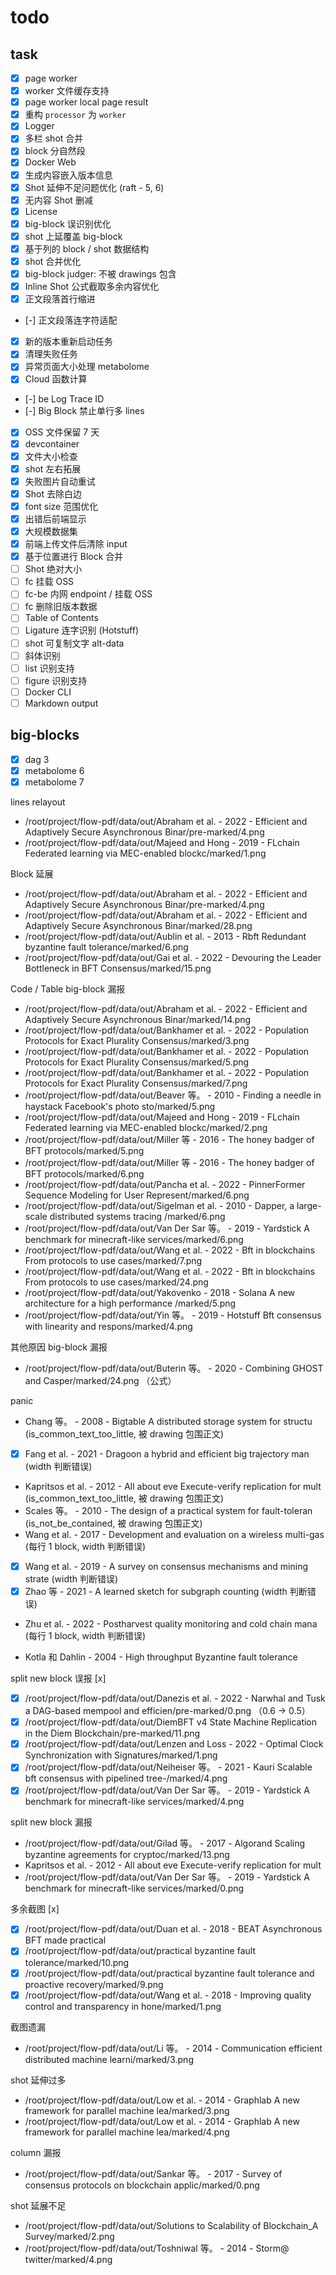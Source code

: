# todo

## task

- [x] page worker
- [x] worker 文件缓存支持
- [x] page worker local page result
- [x] 重构 `processor` 为 `worker`
- [x] Logger
- [x] 多栏 shot 合并
- [x] block 分自然段
- [x] Docker Web
- [x] 生成内容嵌入版本信息
- [x] Shot 延伸不足问题优化 (raft - 5, 6)
- [x] 无内容 Shot 删减
- [x] License
- [x] big-block 误识别优化
- [x] shot 上延覆盖 big-block
- [x] 基于列的 block / shot 数据结构
- [x] shot 合并优化
- [x] big-block judger: 不被 drawings 包含
- [x] Inline Shot 公式截取多余内容优化
- [x] 正文段落首行缩进
- [-] 正文段落连字符适配
- [x] 新的版本重新启动任务
- [x] 清理失败任务
- [x] 异常页面大小处理 metabolome
- [x] Cloud 函数计算
- [-] be Log Trace ID
- [-] Big Block 禁止单行多 lines
- [x] OSS 文件保留 7 天
- [x] devcontainer
- [x] 文件大小检查
- [x] shot 左右拓展
- [x] 失败图片自动重试
- [x] Shot 去除白边
- [x] font size 范围优化
- [x] 出错后前端显示
- [x] 大规模数据集
- [x] 前端上传文件后清除 input
- [x] 基于位置进行 Block 合并
- [ ] Shot 绝对大小
- [ ] fc 挂载 OSS
- [ ] fc-be 内网 endpoint / 挂载 OSS
- [ ] fc 删除旧版本数据
- [ ] Table of Contents
- [ ] Ligature 连字识别 (Hotstuff)
- [ ] shot 可复制文字 alt-data
- [ ] 斜体识别
- [ ] list 识别支持
- [ ] figure 识别支持
- [ ] Docker CLI
- [ ] Markdown output

## big-blocks

- [x] dag 3
- [x] metabolome 6
- [x] metabolome 7

lines relayout

- /root/project/flow-pdf/data/out/Abraham et al. - 2022 - Efficient and Adaptively Secure Asynchronous Binar/pre-marked/4.png
- /root/project/flow-pdf/data/out/Majeed and Hong - 2019 - FLchain Federated learning via MEC-enabled blockc/marked/1.png

Block 延展

- /root/project/flow-pdf/data/out/Abraham et al. - 2022 - Efficient and Adaptively Secure Asynchronous Binar/pre-marked/4.png
- /root/project/flow-pdf/data/out/Abraham et al. - 2022 - Efficient and Adaptively Secure Asynchronous Binar/marked/28.png
- /root/project/flow-pdf/data/out/Aublin et al. - 2013 - Rbft Redundant byzantine fault tolerance/marked/6.png
- /root/project/flow-pdf/data/out/Gai et al. - 2022 - Devouring the Leader Bottleneck in BFT Consensus/marked/15.png

Code / Table big-block 漏报

- /root/project/flow-pdf/data/out/Abraham et al. - 2022 - Efficient and Adaptively Secure Asynchronous Binar/marked/14.png
- /root/project/flow-pdf/data/out/Bankhamer et al. - 2022 - Population Protocols for Exact Plurality Consensus/marked/3.png
- /root/project/flow-pdf/data/out/Bankhamer et al. - 2022 - Population Protocols for Exact Plurality Consensus/marked/5.png
- /root/project/flow-pdf/data/out/Bankhamer et al. - 2022 - Population Protocols for Exact Plurality Consensus/marked/7.png
- /root/project/flow-pdf/data/out/Beaver 等。 - 2010 - Finding a needle in haystack Facebook's photo sto/marked/5.png
- /root/project/flow-pdf/data/out/Majeed and Hong - 2019 - FLchain Federated learning via MEC-enabled blockc/marked/2.png
- /root/project/flow-pdf/data/out/Miller 等 - 2016 - The honey badger of BFT protocols/marked/5.png
- /root/project/flow-pdf/data/out/Miller 等 - 2016 - The honey badger of BFT protocols/marked/6.png
- /root/project/flow-pdf/data/out/Pancha et al. - 2022 - PinnerFormer Sequence Modeling for User Represent/marked/6.png
- /root/project/flow-pdf/data/out/Sigelman et al. - 2010 - Dapper, a large-scale distributed systems tracing /marked/6.png
- /root/project/flow-pdf/data/out/Van Der Sar 等。 - 2019 - Yardstick A benchmark for minecraft-like services/marked/6.png
- /root/project/flow-pdf/data/out/Wang et al. - 2022 - Bft in blockchains From protocols to use cases/marked/7.png
- /root/project/flow-pdf/data/out/Wang et al. - 2022 - Bft in blockchains From protocols to use cases/marked/24.png
- /root/project/flow-pdf/data/out/Yakovenko - 2018 - Solana A new architecture for a high performance /marked/5.png
- /root/project/flow-pdf/data/out/Yin 等。 - 2019 - Hotstuff Bft consensus with linearity and respons/marked/4.png

其他原因 big-block 漏报

- /root/project/flow-pdf/data/out/Buterin 等。 - 2020 - Combining GHOST and Casper/marked/24.png （公式）

panic

- Chang 等。 - 2008 - Bigtable A distributed storage system for structu (is_common_text_too_little, 被 drawing 包围正文)
- [x] Fang et al. - 2021 - Dragoon a hybrid and efficient big trajectory man (width 判断错误)
- Kapritsos et al. - 2012 - All about eve Execute-verify replication for mult (is_common_text_too_little, 被 drawing 包围正文)
- Scales 等。 - 2010 - The design of a practical system for fault-toleran (is_not_be_contained, 被 drawing 包围正文)
- Wang et al. - 2017 - Development and evaluation on a wireless multi-gas (每行 1 block, width 判断错误)
- [x] Wang et al. - 2019 - A survey on consensus mechanisms and mining strate (width 判断错误)
- [x] Zhao 等 - 2021 - A learned sketch for subgraph counting (width 判断错误)
- Zhu et al. - 2022 - Postharvest quality monitoring and cold chain mana (每行 1 block, width 判断错误)

- Kotla 和 Dahlin - 2004 - High throughput Byzantine fault tolerance

split new block 误报 [x]

- [x] /root/project/flow-pdf/data/out/Danezis et al. - 2022 - Narwhal and Tusk a DAG-based mempool and efficien/pre-marked/0.png （0.6 -> 0.5）
- [x] /root/project/flow-pdf/data/out/DiemBFT v4 State Machine Replication in the Diem Blockchain/pre-marked/11.png
- [x] /root/project/flow-pdf/data/out/Lenzen and Loss - 2022 - Optimal Clock Synchronization with Signatures/marked/1.png
- [x] /root/project/flow-pdf/data/out/Neiheiser 等。 - 2021 - Kauri Scalable bft consensus with pipelined tree-/marked/4.png
- [x] /root/project/flow-pdf/data/out/Van Der Sar 等。 - 2019 - Yardstick A benchmark for minecraft-like services/marked/4.png

split new block 漏报

- /root/project/flow-pdf/data/out/Gilad 等。 - 2017 - Algorand Scaling byzantine agreements for cryptoc/marked/13.png
- Kapritsos et al. - 2012 - All about eve Execute-verify replication for mult
- /root/project/flow-pdf/data/out/Van Der Sar 等。 - 2019 - Yardstick A benchmark for minecraft-like services/marked/0.png

多余截图 [x]

- [x] /root/project/flow-pdf/data/out/Duan et al. - 2018 - BEAT Asynchronous BFT made practical
- [x] /root/project/flow-pdf/data/out/practical byzantine fault tolerance/marked/10.png
- [x] /root/project/flow-pdf/data/out/practical byzantine fault tolerance and proactive recovery/marked/9.png
- [x] /root/project/flow-pdf/data/out/Wang et al. - 2018 - Improving quality control and transparency in hone/marked/1.png

截图遗漏

- /root/project/flow-pdf/data/out/Li 等。 - 2014 - Communication efficient distributed machine learni/marked/3.png

shot 延伸过多

- /root/project/flow-pdf/data/out/Low et al. - 2014 - Graphlab A new framework for parallel machine lea/marked/3.png
- /root/project/flow-pdf/data/out/Low et al. - 2014 - Graphlab A new framework for parallel machine lea/marked/4.png

column 漏报

- /root/project/flow-pdf/data/out/Sankar 等。 - 2017 - Survey of consensus protocols on blockchain applic/marked/0.png

shot 延展不足

- /root/project/flow-pdf/data/out/Solutions to Scalability of Blockchain_A Survey/marked/2.png
- /root/project/flow-pdf/data/out/Toshniwal 等。 - 2014 - Storm@ twitter/marked/4.png
